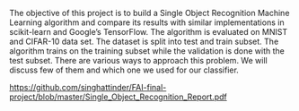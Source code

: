 The objective of this project is to build a Single Object Recognition Machine Learning algorithm and compare its results with similar implementations in scikit-learn and Google’s TensorFlow. The algorithm is evaluated on MNIST and CIFAR-10 data set. The dataset is split into test and train subset. The algorithm trains on the training subset while the validation is done with the test subset. There are various ways to approach this problem. We will discuss few of them and which one we used for our classifier.


https://github.com/singhattinder/FAI-final-project/blob/master/Single_Object_Recognition_Report.pdf
